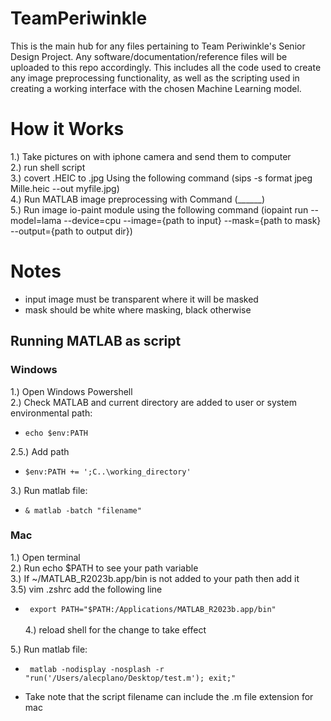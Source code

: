 # TeamPeriwinkle

This is the main hub for any files pertaining to Team Periwinkle's Senior Design Project. Any software/documentation/reference files will be uploaded to this repo accordingly. This includes all the code used to create any image preprocessing functionality, as well as the scripting used in creating a working interface with the chosen Machine Learning model.


# How it Works
1.) Take pictures on with iphone camera and send them to computer <br />
2.) run shell script <br />
3.) covert .HEIC to .jpg Using the following command (sips -s format jpeg Mille.heic --out myfile.jpg) <br />
4.) Run MATLAB image preprocessing with Command (______) <br />
5.) Run image io-paint module using the following command (iopaint run --model=lama --device=cpu --image={path to input} --mask={path to mask} --output={path to output dir}) <br />

# Notes
* input image must be transparent where it will be masked
* mask should be white where masking, black otherwise

## Running MATLAB as script
### Windows
1.) Open Windows Powershell <br />
2.) Check MATLAB and current directory are added to user or system environmental path: <br />
* <code>echo $env:PATH</code>

2.5.) Add path <br />
* <code>$env:PATH += ';C\..\working_directory\'</code>

3.) Run matlab file: <br />
* <code>& matlab -batch "filename"</code>

### Mac
1.) Open terminal <br />
2.) Run echo $PATH to see your path variable <br />
3.) If ~/MATLAB_R2023b.app/bin is not added to your path then add it <br />
3.5) vim .zshrc add the following line <br />
* <code> export PATH="$PATH:/Applications/MATLAB_R2023b.app/bin" </code> <br />
4.) reload shell for the change to take effect <br />

5.) Run matlab file: <br />
* <code> matlab -nodisplay -nosplash -r "run('/Users/alecplano/Desktop/test.m'); exit;" </code> <br />

* Take note that the script filename can include the .m file extension for mac
